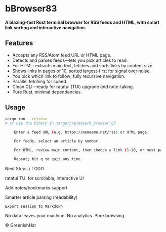 # bBrowser83

**A blazing-fast Rust terminal browser for RSS feeds and HTML, with smart link sorting and interactive navigation.**

## Features

- Accepts any RSS/Atom feed URL or HTML page.
- Detects and parses feeds—lets you pick articles to read.
- For HTML: extracts main text, fetches and sorts links by content size.
- Shows links in pages of 10, sorted largest-first for signal over noise.
- You pick which link to follow; fully recursive navigation.
- Parallel fetching for speed.
- Clean CLI—ready for ratatui (TUI) upgrade and note-taking.
- Pure Rust, minimal dependencies.

## Usage

```sh
cargo run --release
# or use the binary in target/release/b_browser_83

    Enter a feed URL (e.g. https://meneame.net/rss) or HTML page.

    For feeds, select an article by number.

    For HTML, review main content, then choose a link (1–10, or next page).

    Repeat; hit q to quit any time.
```


Next Steps / TODO

ratatui TUI for scrollable, interactive UI

Add notes/bookmarks support

Smarter article parsing (readability)

    Export session to Markdown

No data leaves your machine. No analytics. Pure browsing.

© GreenIshHat
